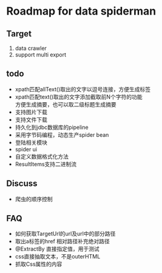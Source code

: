 # Roadmap for data spiderman

## Target
1. data crawler 
2. support multi export

## todo 
- xpath匹配allText()取出的文字以逗号连接，方便生成标签
- xpath匹配text()取出的文字添加截取前N个字符的功能  
方便生成摘要，也可以取二级标题生成摘要
- 支持图片下载
- 支持文件下载
- 持久化到jdbc数据库的pipeline
- 采用字节码编程，动态生产spider bean
- 登陆相关模块
- spider ui
- 自定义数据格式化方法
- ResultItems支持二进制流

## Discuss
- 爬虫的顺序控制

## FAQ
- 如何获取TargetUrl的url及url中的部分路径
- 取出a标签的href 相对路径补充绝对路径
- @ExtractBy 直接指定值，用于测试
- css直接抽取文本，不是outerHTML
- 抓取Css属性的内容
